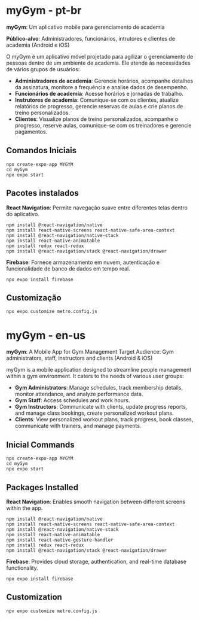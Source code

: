 # myGym - pt-br
**myGym**: Um aplicativo mobile para gerenciamento de academia

**Público-alvo**: Administradores, funcionários, intrutores e clientes de academia (Android e iOS)

O myGym é um aplicativo móvel projetado para agilizar o gerenciamento de pessoas dentro de um ambiente de academia. Ele atende às necessidades de vários grupos de usuários:

- **Administradores de academia**: Gerencie horários, acompanhe detalhes da assinatura, monitore a frequência e analise dados de desempenho.
- **Funcionários de academia**: Acesse horários e jornadas de trabalho.
- **Instrutores de academia**: Comunique-se com os clientes, atualize relatórios de progresso, gerencie reservas de aulas e crie planos de treino personalizados.
- **Clientes**: Visualize planos de treino personalizados, acompanhe o progresso, reserve aulas, comunique-se com os treinadores e gerencie pagamentos.

## Comandos Iniciais
```
npx create-expo-app MYGYM
cd myGym
npx expo start
```

## Pacotes instalados

**React Navigation**: Permite navegação suave entre diferentes telas dentro do aplicativo.
```
npm install @react-navigation/native
npm install react-native-screens react-native-safe-area-context
npm install @react-navigation/native-stack
npm install react-native-animatable
npm install redux react-redux
npm install @react-navigation/stack @react-navigation/drawer
```

**Firebase**: Fornece armazenamento em nuvem, autenticação e funcionalidade de banco de dados em tempo real.
```
npx expo install firebase
```

## Customização
```
npx expo customize metro.config.js
```

# myGym - en-us
**myGym**: A Mobile App for Gym Management
Target Audience: Gym administrators, staff, instructors and clients (Android & iOS)

myGym is a mobile application designed to streamline people management within a gym environment. It caters to the needs of various user groups:

- **Gym Administrators**: Manage schedules, track membership details, monitor attendance, and analyze performance data.
- **Gym Staff**: Access schedules and work hours.
- **Gym Instructors**: Communicate with clients, update progress reports, and manage class bookings, create personalized workout plans.
- **Clients**: View personalized workout plans, track progress, book classes, communicate with trainers, and manage payments.

## Inicial Commands
```
npx create-expo-app MYGYM
cd myGym
npx expo start
```

## Packages Installed
**React Navigation**: Enables smooth navigation between different screens within the app.
```
npm install @react-navigation/native
npm install react-native-screens react-native-safe-area-context
npm install @react-navigation/native-stack
npm install react-native-animatable
npm install react-native-gesture-handler
npm install redux react-redux
npm install @react-navigation/stack @react-navigation/drawer
```

**Firebase**: Provides cloud storage, authentication, and real-time database functionality.
```
npx expo install firebase
```

## Customization
```
npx expo customize metro.config.js
```